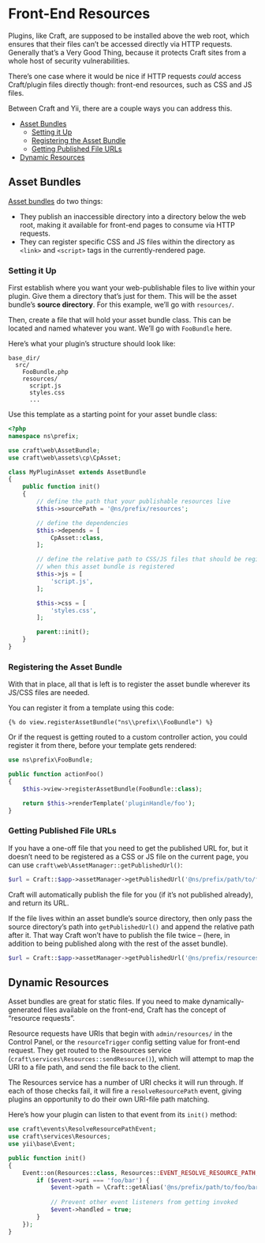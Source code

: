 Front-End Resources
===================

Plugins, like Craft, are supposed to be installed above the web root, which ensures that their files can’t be accessed directly via HTTP requests. Generally that’s a Very Good Thing, because it protects Craft sites from a whole host of security vulnerabilities.

There’s one case where it would be nice if HTTP requests *could* access Craft/plugin files directly though: front-end resources, such as CSS and JS files.

Between Craft and Yii, there are a couple ways you can address this.

- [Asset Bundles](#asset-bundles)
  - [Setting it Up](#setting-it-up)
  - [Registering the Asset Bundle](#registering-the-asset-bundle)
  - [Getting Published File URLs](#getting-published-file-urls)
- [Dynamic Resources](#dynamic-resources)

## Asset Bundles

[Asset bundles](http://www.yiiframework.com/doc-2.0/guide-structure-assets.html) do two things:

- They publish an inaccessible directory into a directory below the web root, making it available for front-end pages to consume via HTTP requests.
- They can register specific CSS and JS files within the directory as `<link>` and `<script>` tags in the currently-rendered page.

### Setting it Up

First establish where you want your web-publishable files to live within your plugin. Give them a directory that’s just for them. This will be the asset bundle’s **source directory**. For this example, we’ll go with `resources/`.

Then, create a file that will hold your asset bundle class. This can be located and named whatever you want. We’ll go with `FooBundle` here.

Here’s what your plugin’s structure should look like:

```
base_dir/
  src/
    FooBundle.php
    resources/
      script.js
      styles.css
      ...
```

Use this template as a starting point for your asset bundle class:

```php
<?php
namespace ns\prefix;

use craft\web\AssetBundle;
use craft\web\assets\cp\CpAsset;

class MyPluginAsset extends AssetBundle
{
    public function init()
    {
        // define the path that your publishable resources live
        $this->sourcePath = '@ns/prefix/resources';

        // define the dependencies
        $this->depends = [
            CpAsset::class,
        ];

        // define the relative path to CSS/JS files that should be registered with the page
        // when this asset bundle is registered
        $this->js = [
            'script.js',
        ];

        $this->css = [
            'styles.css',
        ];

        parent::init();
    }
}
```

### Registering the Asset Bundle

With that in place, all that is left is to register the asset bundle wherever its JS/CSS files are needed.

You can register it from a template using this code:

```twig
{% do view.registerAssetBundle("ns\\prefix\\FooBundle") %}
```

Or if the request is getting routed to a custom controller action, you could register it from there, before your template gets rendered:

```php
use ns\prefix\FooBundle;

public function actionFoo()
{
    $this->view->registerAssetBundle(FooBundle::class);

    return $this->renderTemplate('pluginHandle/foo');
}
```

### Getting Published File URLs

If you have a one-off file that you need to get the published URL for, but it doesn’t need to be registered as a CSS or JS file on the current page, you can use `craft\web\AssetManager::getPublishedUrl()`:

```php
$url = Craft::$app->assetManager->getPublishedUrl('@ns/prefix/path/to/file.svg', true);
```

Craft will automatically publish the file for you (if it’s not published already), and return its URL.

If the file lives within an asset bundle’s source directory, then only pass the source directory’s path into `getPublishedUrl()` and append the relative path after it. That way Craft won’t have to publish the file twice – (here, in addition to being published along with the rest of the asset bundle).

```php
$url = Craft::$app->assetManager->getPublishedUrl('@ns/prefix/resources', true).'/path/to/file.svg';
```

## Dynamic Resources

Asset bundles are great for static files. If you need to make dynamically-generated files available on the front-end, Craft has the concept of “resource requests”.

Resource requests have URIs that begin with `admin/resources/` in the Control Panel, or the `resourceTrigger` config setting value for front-end request. They get routed to the Resources service (`craft\services\Resources::sendResource()`), which will attempt to map the URI to a file path, and send the file back to the client.

The Resources service has a number of URI checks it will run through. If each of those checks fail, it will fire a `resolveResourcePath` event, giving plugins an opportunity to do their own URI-file path matching.

Here’s how your plugin can listen to that event from its `init()` method:

```php
use craft\events\ResolveResourcePathEvent;
use craft\services\Resources;
use yii\base\Event;

public function init()
{
    Event::on(Resources::class, Resources::EVENT_RESOLVE_RESOURCE_PATH, function(ResolveResourcePathEvent $event) {
        if ($event->uri === 'foo/bar') {
            $event->path = \Craft::getAlias('@ns/prefix/path/to/foo/bar.ext');
            
            // Prevent other event listeners from getting invoked
            $event->handled = true;
        }
    });
}
```

